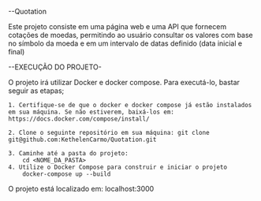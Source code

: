 --Quotation

Este projeto consiste em uma página web e uma API que fornecem cotações de moedas, permitindo ao usuário consultar os valores com base no símbolo da moeda e em um intervalo de datas definido (data inicial e final)

--EXECUÇÃO DO PROJETO-

O projeto irá utilizar Docker e docker compose. Para executá-lo, bastar seguir as etapas;

    1. Certifique-se de que o docker e docker compose já estão instalados em sua máquina. Se não estiverem, baixá-los em: https://docs.docker.com/compose/install/

    2. Clone o seguinte repositório em sua máquina: git clone git@github.com:KethelenCarmo/Quotation.git

    3. Caminhe até a pasta do projeto:
        cd <NOME_DA_PASTA>
    4. Utilize o Docker Compose para construir e iniciar o projeto
        docker-compose up --build

O projeto está localizado em: localhost:3000
